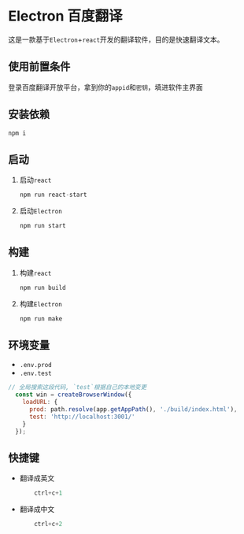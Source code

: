# Electron 百度翻译

这是一款基于`Electron`+`react`开发的翻译软件，目的是快速翻译文本。

## 使用前置条件

登录百度翻译开放平台，拿到你的`appid`和`密钥`，填进软件主界面

## 安装依赖

```js
npm i
```

## 启动

1. 启动`react`

    ```js
    npm run react-start
    ```

2. 启动`Electron`

    ```js
    npm run start
    ```

## 构建

1. 构建`react`

    ```js
    npm run build
    ```

2. 构建`Electron`

    ```js
    npm run make
    ```

## 环境变量

- `.env.prod`
- `.env.test`

```js
// 全局搜索这段代码, `test`根据自己的本地变更
  const win = createBrowserWindow({
    loadURL: {
      prod: path.resolve(app.getAppPath(), './build/index.html'),
      test: 'http://localhost:3001/'
    }
  });
```

## 快捷键

- 翻译成英文

    ```js
        ctrl+c+1
    ```

- 翻译成中文

    ```js
        ctrl+c+2
    ```
